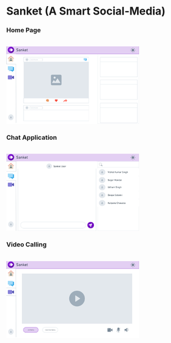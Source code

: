 # Sanket (A Smart Social-Media)

<p align="center">
<h3> Home Page</h3>
 <br>
  <img src=".\src\Components\img\readmeimg\Home.png" width="350" alt="accessibility text">
  <br>
  <h3> Chat Application</h3>
   <br>
   <img src=".\src\Components\img\readmeimg\Chat.png" width="350" alt="accessibility text">
   <br><h3>Video Calling</h3>
    <br>
    <img src=".\src\Components\img\readmeimg\VC.png" width="350" alt="accessibility text">
</p>

